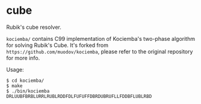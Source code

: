 # cube
Rubik's cube resolver.

`kociemba/` contains C99 implementation of Kociemba's two-phase algorithm
for solving Rubik's Cube.
It's forked from `https://github.com/muodov/kociemba`, please refer to the
original repository for more info.

Usage:

```
$ cd kociemba/
$ make
$ ./bin/kociemba DRLUUBFBRBLURRLRUBLRDDFDLFUFUFFDBRDUBRUFLLFDDBFLUBLRBD
```
